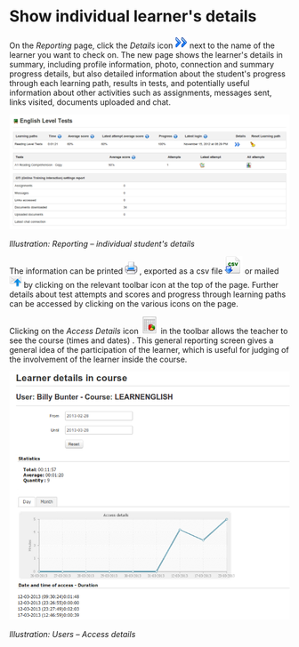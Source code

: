 # Show individual learner's details

On the _Reporting_ page, click the _Details_ icon ![](../../.gitbook/assets/graphics53.gif) next to the name of the learner you want to check on. The new page shows the learner's details in summary, including profile information, photo, connection and summary progress details, but also detailed information about the student's progress through each learning path, results in tests, and potentially useful information about other activities such as assignments, messages sent, links visited, documents uploaded and chat.

![](../../.gitbook/assets/graphics54.png)

_Illustration: Reporting – individual student's details_

The information can be printed ![](../../.gitbook/assets/graphics51.png) , exported as a csv file ![](../../.gitbook/assets/graphics185.png) or mailed ![](../../.gitbook/assets/graphics186.png) by clicking on the relevant toolbar icon at the top of the page. Further details about test attempts and scores and progress through learning paths can be accessed by clicking on the various icons on the page.

Clicking on the _Access Details_ icon ![](../../.gitbook/assets/graphics184.png) in the toolbar allows the teacher to see the course \(times and dates\) . This general reporting screen gives a general idea of the participation of the learner, which is useful for judging of the involvement of the learner inside the course.

![](../../.gitbook/assets/graphics183.png)

_Illustration: Users – Access details_

